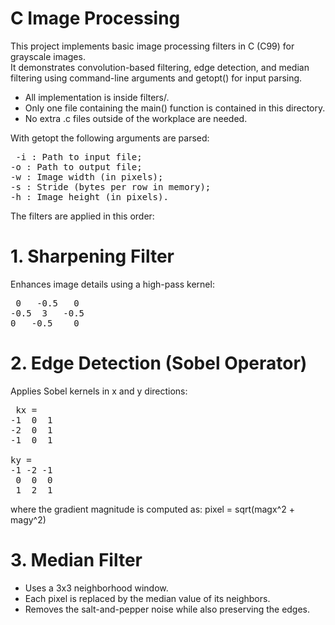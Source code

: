 # C Image Processing

This project implements basic image processing filters in C (C99) for grayscale images.  
It demonstrates convolution-based filtering, edge detection, and median filtering using command-line arguments and getopt() for input parsing.

- All implementation is inside filters/.
- Only one file containing the main() function is contained in this directory.
- No extra .c files outside of the workplace are needed.

With getopt the following arguments are parsed:
<pre> -i : Path to input file;
-o : Path to output file;
-w : Image width (in pixels);
-s : Stride (bytes per row in memory);
-h : Image height (in pixels). </pre>

The filters are applied in this order:

# 1. Sharpening Filter
Enhances image details using a high-pass kernel:

<pre> 0   -0.5   0
-0.5  3   -0.5
0   -0.5    0 </pre>

# 2. Edge Detection (Sobel Operator)
Applies Sobel kernels in x and y directions:

<pre> kx = 
-1  0  1
-2  0  1
-1  0  1

ky =
-1 -2 -1
 0  0  0
 1  2  1 </pre>

where the gradient magnitude is computed as: pixel = sqrt(magx^2 + magy^2)

# 3. Median Filter 
- Uses a 3x3 neighborhood window.
- Each pixel is replaced by the median value of its neighbors.
- Removes the salt-and-pepper noise while also preserving the edges.
  
